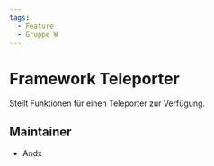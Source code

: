 ```yaml
---
tags:
  - Feature
  - Gruppe W
---
```


# Framework Teleporter

Stellt Funktionen für einen Teleporter zur Verfügung.

## Maintainer

- Andx
